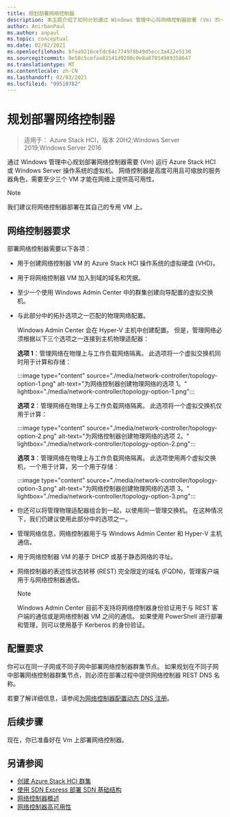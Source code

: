 ```yaml
---
title: 规划部署网络控制器
description: 本主题介绍了如何计划通过 Windows 管理中心将网络控制器部署 (Vm) 的一组虚拟机上。
author: AnirbanPaul
ms.author: anpaul
ms.topic: conceptual
ms.date: 02/02/2021
ms.openlocfilehash: bfea9216cefdc64c7749f8b49d5ecc3a422e5130
ms.sourcegitcommit: 0e58c5cefaa81541d9280c0e8a87034989358647
ms.translationtype: MT
ms.contentlocale: zh-CN
ms.lasthandoff: 02/03/2021
ms.locfileid: "99510782"
---
```

# <a name="plan-to-deploy-network-controller"></a>规划部署网络控制器

>适用于： Azure Stack HCI，版本 20H2;Windows Server 2019;Windows Server 2016

通过 Windows 管理中心规划部署网络控制器需要 (Vm) 运行 Azure Stack HCI 或 Windows Server 操作系统的虚拟机。 网络控制器是高度可用且可缩放的服务器角色，需要至少三个 VM 才能在网络上提供高可用性。

   >[!NOTE]
   > 我们建议将网络控制器部署在其自己的专用 VM 上。

## <a name="network-controller-requirements"></a>网络控制器要求
部署网络控制器需要以下各项：
- 用于创建网络控制器 VM 的 Azure Stack HCI 操作系统的虚拟硬盘 (VHD)。
- 用于将网络控制器 VM 加入到域的域名和凭据。
- 至少一个使用 Windows Admin Center 中的群集创建向导配置的虚拟交换机。
- 与此部分中的拓扑选项之一匹配的物理网络配置。

    Windows Admin Center 会在 Hyper-V 主机中创建配置。 但是，管理网络必须根据以下三个选项之一连接到主机物理适配器：

    **选项 1**：管理网络在物理上与工作负载网络隔离。 此选项将一个虚拟交换机同时用于计算和存储：

    :::image type="content" source="./media/network-controller/topology-option-1.png" alt-text="为网络控制器创建物理网络的选项 1。" lightbox="./media/network-controller/topology-option-1.png":::

    **选项 2**：管理网络在物理上与工作负载网络隔离。 此选项将一个虚拟交换机仅用于计算：

    :::image type="content" source="./media/network-controller/topology-option-2.png" alt-text="为网络控制器创建物理网络的选项 2。" lightbox="./media/network-controller/topology-option-2.png":::

    **选项 3**：管理网络在物理上与工作负载网络隔离。 此选项使用两个虚拟交换机，一个用于计算，另一个用于存储：

    :::image type="content" source="./media/network-controller/topology-option-3.png" alt-text="为网络控制器创建物理网络的选项 3。" lightbox="./media/network-controller/topology-option-3.png":::

- 你还可以将管理物理适配器组合到一起，以使用同一管理交换机。 在这种情况下，我们仍建议使用此部分中的选项之一。
- 管理网络信息，网络控制器用于与 Windows Admin Center 和 Hyper-V 主机通信。
- 用于网络控制器 VM 的基于 DHCP 或基于静态网络的寻址。
- 网络控制器的表述性状态转移 (REST) 完全限定的域名 (FQDN)，管理客户端用于与网络控制器通信。

   >[!NOTE]
   > Windows Admin Center 目前不支持将网络控制器身份验证用于与 REST 客户端的通信或是网络控制器 VM 之间的通信。 如果使用 PowerShell 进行部署和管理，则可以使用基于 Kerberos 的身份验证。

## <a name="configuration-requirements"></a>配置要求
你可以在同一子网或不同子网中部署网络控制器群集节点。 如果规划在不同子网中部署网络控制器群集节点，则必须在部署过程中提供网络控制器 REST DNS 名称。

若要了解详细信息，请参阅[为网络控制器配置动态 DNS 注册](/windows-server/networking/sdn/plan/installation-and-preparation-requirements-for-deploying-network-controller#step-3-configure-dynamic-dns-registration-for-network-controller)。

## <a name="next-steps"></a>后续步骤
现在，你已准备好在 Vm 上部署网络控制器。

## <a name="see-also"></a>另请参阅
- [创建 Azure Stack HCI 群集](../deploy/create-cluster.md)
- [使用 SDN Express 部署 SDN 基础结构](../manage/sdn-express.md)
- [网络控制器概述](network-controller-overview.md)
- [网络控制器高可用性](/windows-server/networking/sdn/technologies/network-controller/network-controller-high-availability)